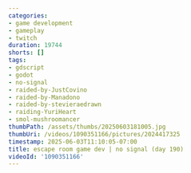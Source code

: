 ```yaml
---
categories:
- game development
- gameplay
- twitch
duration: 19744
shorts: []
tags:
- gdscript
- godot
- no-signal
- raided-by-JustCovino
- raided-by-Manadono
- raided-by-stevieraedrawn
- raiding-YuriHeart
- smol-mushroomancer
thumbPath: /assets/thumbs/20250603181005.jpg
thumbUri: /videos/1090351166/pictures/2024417325
timestamp: 2025-06-03T11:10:05-07:00
title: escape room game dev | no signal (day 190)
videoId: '1090351166'
---
```

